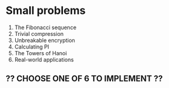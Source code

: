 # Small problems

1. The Fibonacci sequence
2. Trivial compression
3. Unbreakable encryption 
4. Calculating PI
5. The Towers of Hanoi
6. Real-world applications


## ?? CHOOSE ONE OF 6 TO IMPLEMENT ??
